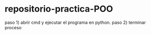 # repositorio-practica-POO
paso 1) abrir cmd y ejecutar el programa en python.
paso 2) terminar proceso
